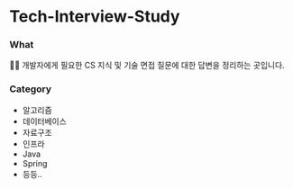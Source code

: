 # Tech-Interview-Study

### What
🙋‍♀️ 개발자에게 필요한 CS 지식 및 기술 면접 질문에 대한 답변을 정리하는 곳입니다.

### Category
- 알고리즘
- 데이터베이스
- 자료구조
- 인프라
- Java
- Spring
- 등등..
